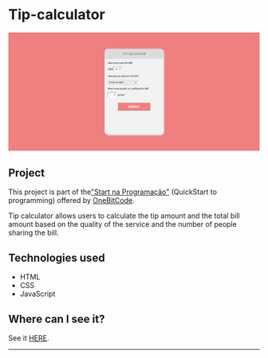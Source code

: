 # Tip-calculator

![Tip Calculator project cover](.github/desktop-format.png)

## Project

This project is part of the["Start na Programação"](http://start.onebitcode.com/) (QuickStart to programming) offered by [OneBitCode](https://onebitcode.com/lp/).

Tip calculator allows users to calculate the tip amount and the total bill amount based on the quality of the service and the number of people sharing the bill.

## Technologies used

- HTML
- CSS
- JavaScript

## Where can I see it?

See it [HERE](https://samylecarvalho.github.io/tip-calculator/).

---
